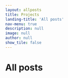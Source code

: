 ```yaml
---
layout: allposts
title: Projects
landing-title: 'All posts'
nav-menu: true
description: null
image: null
author: null
show_tile: false
---
```


<h1>All posts</h1>
